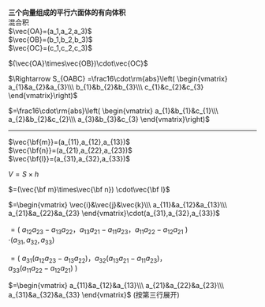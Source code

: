 **三个向量组成的平行六面体的有向体积**  
混合积  
$\vec{OA}=(a_1,a_2,a_3)$  
$\vec{OB}=(b_1,b_2,b_3)$  
$\vec{OC}=(c_1,c_2,c_3)$  
  
$(\vec{OA}\times\vec{OB})\cdot\vec{OC}$  
  
$\Rightarrow S_{OABC}  
=\frac16\cdot\rm{abs}\left(  
\begin{vmatrix}  
a_{1}&a_{2}&a_{3}\\\  
b_{1}&b_{2}&b_{3}\\\  
c_{1}&c_{2}&c_{3}  
\end{vmatrix}\right)$  
  
$=\frac16\cdot\rm{abs}\left(  
\begin{vmatrix}  
a_{1}&b_{1}&c_{1}\\\  
a_{2}&b_{2}&c_{2}\\\  
a_{3}&b_{3}&c_{3}  
\end{vmatrix}\right)$  
  
---  
$\vec{\bf{m}}=(a_{11},a_{12},a_{13})$  
$\vec{\bf{n}}=(a_{21},a_{22},a_{23})$  
$\vec{\bf{l}}=(a_{31},a_{32},a_{33})$  
  
$V=S\times h$  
  
$=(\vec{\bf m}\times\vec{\bf n})  
\cdot\vec{\bf l}$  
  
$=\begin{vmatrix}  
\vec{i}&\vec{j}&\vec{k}\\\  
a_{11}&a_{12}&a_{13}\\\  
a_{21}&a_{22}&a_{23}  
\end{vmatrix}\cdot(a_{31},a_{32},a_{33})$  
  
$=(\ a_{12}a_{23}-a_{13}a_{22}，  
a_{13}a_{21}-a_{11}a_{23}，  
a_{11}a_{22}-a_{12}a_{21}\ )$  
$\cdot(a_{31},a_{32},a_{33})$  
  
$=(\ a_{31}(a_{12}a_{23}-a_{13}a_{22})，  
a_{32}(a_{13}a_{21}-a_{11}a_{23})，$  
$a_{33}(a_{11}a_{22}-a_{12}a_{21})\ )$  
  
$=\begin{vmatrix}  
a_{11}&a_{12}&a_{13}\\\  
a_{21}&a_{22}&a_{23}\\\  
a_{31}&a_{32}&a_{33}  
\end{vmatrix}$  (按第三行展开)  
